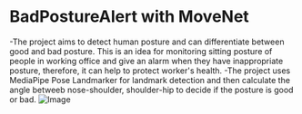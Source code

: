 # BadPostureAlert with MoveNet
-The project aims to detect human posture and can differentiate between good and bad posture. This is an idea for monitoring sitting posture of people in working office and give an alarm when they have inappropriate posture, therefore, it can help to protect worker's health.
-The project uses MediaPipe Pose Landmarker for landmark detection and then calculate the angle betweeb nose-shoulder, shoulder-hip to decide if the posture is good or bad.
![Image](./demo.gif)
